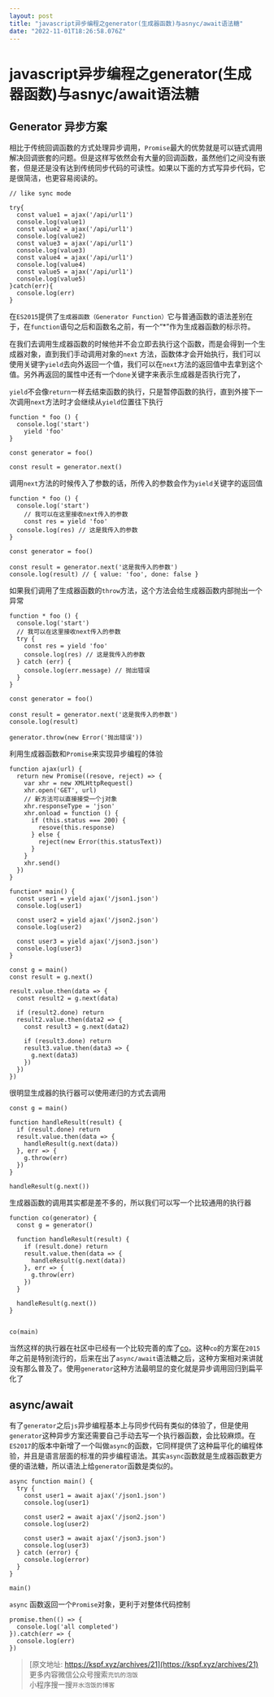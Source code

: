 ```yaml
---
layout: post
title: "javascript异步编程之generator(生成器函数)与asnyc/await语法糖"
date: "2022-11-01T18:26:58.076Z"
---
```

javascript异步编程之generator(生成器函数)与asnyc/await语法糖
==============================================

Generator 异步方案
--------------

相比于传统回调函数的方式处理异步调用，`Promise`最大的优势就是可以链式调用解决回调嵌套的问题。但是这样写依然会有大量的回调函数，虽然他们之间没有嵌套，但是还是没有达到传统同步代码的可读性。如果以下面的方式写异步代码，它是很简洁，也更容易阅读的。

    // like sync mode
    
    try{
      const value1 = ajax('/api/url1')
      console.log(value1)
      const value2 = ajax('/api/url1')
      console.log(value2)
      const value3 = ajax('/api/url1')
      console.log(value3)
      const value4 = ajax('/api/url1')
      console.log(value4)
      const value5 = ajax('/api/url1')
      console.log(value5)
    }catch(err){
      console.log(err)
    }
      
    

在`ES2015`提供了`生成器函数（Generator Function）`它与普通函数的语法差别在于，在`function`语句之后和函数名之前，有一个“\*”作为生成器函数的标示符。

在我们去调用生成器函数的时候他并不会立即去执行这个函数，而是会得到一个生成器对象，直到我们手动调用对象的`next` 方法，函数体才会开始执行，我们可以使用关键字`yield`去向外返回一个值，我们可以在`next`方法的返回值中去拿到这个值。另外再返回的属性中还有一个`done`关键字来表示生成器是否执行完了，

`yield`不会像`return`一样去结束函数的执行，只是暂停函数的执行，直到外接下一次调用`next`方法时才会继续从`yield`位置往下执行

    function * foo () {
      console.log('start')
    	yield 'foo'
    }
    
    const generator = foo()
    
    const result = generator.next()
    

调用`next`方法的时候传入了参数的话，所传入的参数会作为`yield`关键字的返回值

    function * foo () {
      console.log('start')
    	// 我可以在这里接收next传入的参数
    	const res = yield 'foo'
      console.log(res) // 这是我传入的参数
    }
    
    const generator = foo()
    
    const result = generator.next('这是我传入的参数')
    console.log(result) // { value: 'foo', done: false }
    

如果我们调用了生成器函数的`throw`方法，这个方法会给生成器函数内部抛出一个异常

    function * foo () {
      console.log('start')
      // 我可以在这里接收next传入的参数
      try {
        const res = yield 'foo'
        console.log(res) // 这是我传入的参数
      } catch (err) {
        console.log(err.message) // 抛出错误
      }
    }
    
    const generator = foo()
    
    const result = generator.next('这是我传入的参数')
    console.log(result)
    
    generator.throw(new Error('抛出错误'))
    

利用生成器函数和`Promise`来实现异步编程的体验

    function ajax(url) {
      return new Promise((resove, reject) => {
        var xhr = new XMLHttpRequest()
        xhr.open('GET', url)
        // 新方法可以直接接受一个j对象
        xhr.responseType = 'json'
        xhr.onload = function () {
          if (this.status === 200) {
            resove(this.response)
          } else {
            reject(new Error(this.statusText))
          }
        }
        xhr.send()
      })
    }
    
    function* main() {
      const user1 = yield ajax('/json1.json')
      console.log(user1)
    
      const user2 = yield ajax('/json2.json')
      console.log(user2)
    
      const user3 = yield ajax('/json3.json')
      console.log(user3)
    }
    
    const g = main()
    const result = g.next()
    
    result.value.then(data => {
      const result2 = g.next(data)
    
      if (result2.done) return
      result2.value.then(data2 => {
        const result3 = g.next(data2)
    
        if (result3.done) return
        result3.value.then(data3 => {
          g.next(data3)
        })
      })
    })
    

很明显生成器的执行器可以使用递归的方式去调用

    const g = main()
    
    function handleResult(result) {
      if (result.done) return
      result.value.then(data => {
        handleResult(g.next(data))
      }, err => {
        g.throw(err)
      })
    }
    
    handleResult(g.next())
    

生成器函数的调用其实都是差不多的，所以我们可以写一个比较通用的执行器

    function co(generator) {
      const g = generator()
    
      function handleResult(result) {
        if (result.done) return
        result.value.then(data => {
          handleResult(g.next(data))
        }, err => {
          g.throw(err)
        })
      }
    
      handleResult(g.next())
    }
    
    
    co(main)
    

当然这样的执行器在社区中已经有一个比较完善的库了[co](https://github.com/tj/co)。这种`co`的方案在`2015`年之前是特别流行的，后来在出了`async/await`语法糖之后，这种方案相对来讲就没有那么普及了。使用`generator`这种方法最明显的变化就是异步调用回归到扁平化了

async/await
-----------

有了`generator`之后`js`异步编程基本上与同步代码有类似的体验了，但是使用`generator`这种异步方案还需要自己手动去写一个执行器函数，会比较麻烦。在`ES2017`的版本中新增了一个叫做`async`的函数，它同样提供了这种扁平化的编程体验，并且是语言层面的标准的异步编程语法。其实`async`函数就是生成器函数更方便的语法糖，所以语法上给`generator`函数是类似的。

    async function main() {
      try {
        const user1 = await ajax('/json1.json')
        console.log(user1)
    
        const user2 = await ajax('/json2.json')
        console.log(user2)
    
        const user3 = await ajax('/json3.json')
        console.log(user3)
      } catch (error) {
        console.log(error)
      }
    }
    
    main()
    

`async` 函数返回一个`Promise`对象，更利于对整体代码控制

    promise.then(() => {
      console.log('all completed')
    }).catch(err => {
      console.log(err)
    })
    

> [原文地址: https://kspf.xyz/archives/21](https://kspf.xyz/archives/21)  
> 更多内容微信公众号搜索`充饥的泡饭`  
> 小程序搜一搜`开水泡饭的博客`
